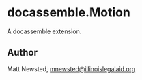 # docassemble.Motion

A docassemble extension.

## Author

Matt Newsted, mnewsted@illinoislegalaid.org

